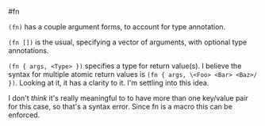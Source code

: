 #fn

`(fn)` has a couple argument forms, to account for type annotation. 

`(fn [])` is the usual, specifying a vector of arguments, with optional type annotations.

`(fn { args, <Type> })` specifies a type for return value(s). I believe the syntax for multiple atomic return values is `(fn { args, \<Foo> <Bar> <Baz>/ })`. Looking at it, it has a clarity to it. I'm settling into this idea. 

I don't *think* it's really meaningful to to have more than one key/value pair for this case, so that's a syntax error. Since fn is a macro this can be enforced. 